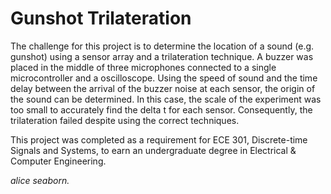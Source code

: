 # Gunshot Trilateration

The challenge for this project is to determine the location of a sound (e.g. gunshot) using a sensor array and a trilateration technique. A buzzer was placed in the middle of three microphones connected to a single microcontroller and a oscilloscope. Using the speed of sound and the time delay between the arrival of the buzzer noise at each sensor, the origin of the sound can be determined. In this case, the scale of the experiment was too small to accurately find the delta t for each sensor. Consequently, the trilateration failed despite using the correct techniques.

This project was completed as a requirement for ECE 301, Discrete-time Signals and Systems, to earn an undergraduate degree in Electrical & Computer Engineering.


*alice seaborn.*
